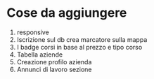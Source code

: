 # Cose da aggiungere

1. responsive
3. Iscrizione sul db crea marcatore sulla mappa
5. I badge corsi in base al prezzo e tipo corso 
6. Tabella aziende
7. Creazione profilo azienda
8. Annunci di lavoro sezione

